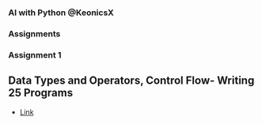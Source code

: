 ### AI with Python @KeonicsX
### Assignments
### Assignment 1
## Data Types and Operators, Control Flow- Writing 25 Programs
- [Link]()
